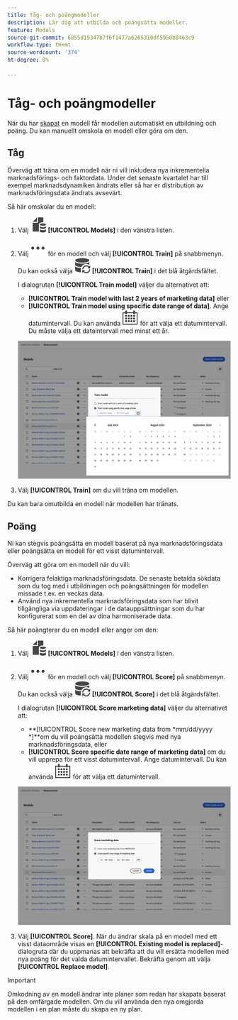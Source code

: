 ```yaml
---
title: Tåg- och poängmodeller
description: Lär dig att utbilda och poängsätta modeller.
feature: Models
source-git-commit: 6855d19347b7f6f1477a6265310df5950b8463c9
workflow-type: tm+mt
source-wordcount: '374'
ht-degree: 0%

---
```


# Tåg- och poängmodeller

När du har [skapat](/help/models/build.md) en modell får modellen automatiskt en utbildning och poäng. Du kan manuellt omskola en modell eller göra om den.

## Tåg

Överväg att träna om en modell när ni vill inkludera nya inkrementella marknadsförings- och faktordata. Under det senaste kvartalet har till exempel marknadsdynamiken ändrats eller så har er distribution av marknadsföringsdata ändrats avsevärt.

Så här omskolar du en modell:

1. Välj ![](/help/assets/icons/FileData.svg) **[!UICONTROL Models]** i den vänstra listen.

1. Välj ![Mer](/help/assets/icons/More.svg) för en modell och välj **[!UICONTROL Train]** på snabbmenyn. Du kan också välja ![Datauppdatering](/help/assets/icons/DataRefresh.svg) **[!UICONTROL Train]** i det blå åtgärdsfältet.

   I dialogrutan **[!UICONTROL Train model]** väljer du alternativet att:

   * **[!UICONTROL Train model with last 2 years of marketing data]** eller
   * **[!UICONTROL Train model using specific date range of data]**.
Ange datumintervall. Du kan använda ![kalendern](/help/assets/icons/Calendar.svg) för att välja ett datumintervall. Du måste välja ett dataintervall med minst ett år.

   ![Behåll en modell](../assets/retrain-model.png)

1. Välj **[!UICONTROL Train]** om du vill träna om modellen.


Du kan bara omutbilda en modell när modellen har tränats.


## Poäng


Ni kan stegvis poängsätta en modell baserat på nya marknadsföringsdata eller poängsätta en modell för ett visst datumintervall.

Överväg att göra om en modell när du vill:

* Korrigera felaktiga marknadsföringsdata. De senaste betalda sökdata som du tog med i utbildningen och poängsättningen för modellen missade t.ex. en veckas data.
* Använd nya inkrementella marknadsföringsdata som har blivit tillgängliga via uppdateringar i de datauppsättningar som du har konfigurerat som en del av dina harmoniserade data.

Så här poängterar du en modell eller anger om den:

1. Välj ![](/help/assets/icons/FileData.svg) **[!UICONTROL Models]** i den vänstra listen.

1. Välj ![Mer](/help/assets/icons/More.svg) för en modell och välj **[!UICONTROL Score]** på snabbmenyn. Du kan också välja ![Datauppdatering](/help/assets/icons/DataRefresh.svg) **[!UICONTROL Score]** i det blå åtgärdsfältet.

   I dialogrutan **[!UICONTROL Score marketing data]** väljer du alternativet att:

   * **[!UICONTROL Score new marketing data from *mm/dd/yyyy *]**om du vill poängsätta modellen stegvis med nya marknadsföringsdata, eller
   * **[!UICONTROL Score specific date range of marketing data]** om du vill upprepa för ett visst datumintervall.
Ange datumintervall. Du kan använda ![kalendern](/help/assets/icons/Calendar.svg) för att välja ett datumintervall.

   ![Posta om en modell](../assets/rescore-model.png)

1. Välj **[!UICONTROL Score]**. När du ändrar skala på en modell med ett visst dataområde visas en **[!UICONTROL Existing model is replaced]**-dialogruta där du uppmanas att bekräfta att du vill ersätta modellen med nya poäng för det valda datumintervallet. Bekräfta genom att välja **[!UICONTROL Replace model]**.

>[!IMPORTANT]
>
>Omkodning av en modell ändrar inte planer som redan har skapats baserat på den omfärgade modellen. Om du vill använda den nya omgjorda modellen i en plan måste du skapa en ny plan.

